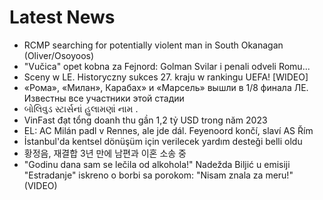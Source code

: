 # Latest News
-  RCMP searching for potentially violent man in South Okanagan (Oliver/Osoyoos)
-  "Vučica" opet kobna za Fejnord: Golman Svilar i penali odveli Romu...
-  Sceny w LE. Historyczny sukces 27. kraju w rankingu UEFA! [WIDEO]
-  «Рома», «Милан», Карабах» и «Марсель» вышли в 1/8 финала ЛЕ. Известны все участники этой стадии
-  બોલિવુડ સ્ટાર્સનાં હુલામણાં નામ .
-  VinFast đạt tổng doanh thu gần 1,2 tỷ USD trong năm 2023
-  EL: AC Milán padl v Rennes, ale jde dál. Feyenoord končí, slaví AS Řím
-  İstanbul'da kentsel dönüşüm için verilecek yardım desteği belli oldu
-  황정음, 재결합 3년 만에 남편과 이혼 소송 중
-  "Godinu dana sam se lečila od alkohola!" Nadežda Biljić u emisiji "Estradanje" iskreno o borbi sa porokom: "Nisam znala za meru!" (VIDEO)
